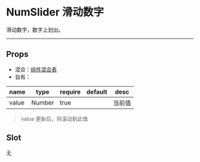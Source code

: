 # NumSlider 滑动数字

滑动数字，数字上划出。

---

## Props

- 混合：[组件混合表](docs/components/mixins/Components.md)
- 自有：

| name  | type   | require | default | desc   |
| ----- | ------ | ------- | ------- | ------ |
| value | Number | true    |         | 当前值 |

> value 更新后，将滚动到此值

## Slot

无
